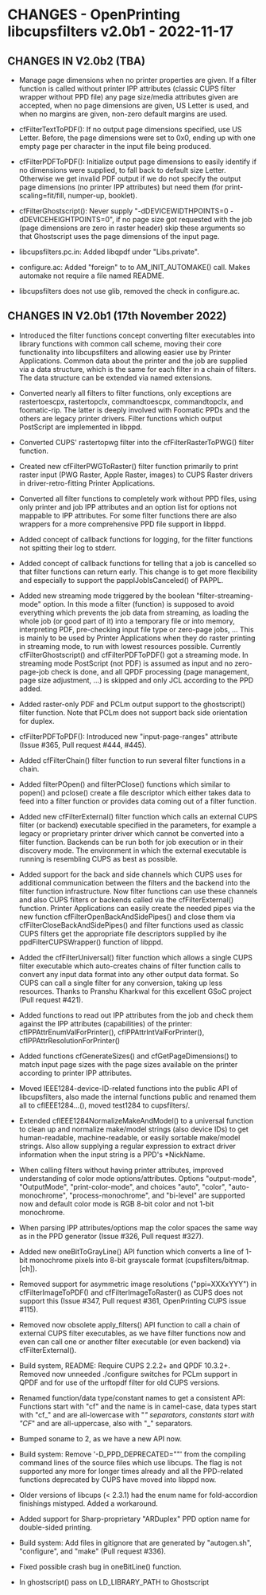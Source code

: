 # CHANGES - OpenPrinting libcupsfilters v2.0b1 - 2022-11-17

## CHANGES IN V2.0b2 (TBA)

- Manage page dimensions when no printer properties are given.
  If a filter function is called without printer IPP attributes
  (classic CUPS filter wrapper without PPD file) any page size/media
  attributes given are accepted, when no page dimensions are given, US
  Letter is used, and when no margins are given, non-zero default
  margins are used.

- cfFilterTextToPDF(): If no output page dimensions specified, use US
  Letter. Before, the page dimensions were set to 0x0, ending up with
  one empty page per character in the input file being produced.

- cfFilterPDFToPDF(): Initialize output page dimensions to easily
  identify if no dimensions were supplied, to fall back to default
  size Letter.  Otherwise we get invalid PDF output if we do not
  specify the output page dimensions (no printer IPP attributes) but
  need them (for print-scaling=fit/fill, numper-up, booklet).

- cfFilterGhostscript(): Never supply "-dDEVICEWIDTHPOINTS=0
  -dDEVICEHEIGHTPOINTS=0", if no page size got requested with the job
  (page dimensions are zero in raster header) skip these arguments so
  that Ghostscript uses the page dimensions of the input page.

- libcupsfilters.pc.in: Added libqpdf under "Libs.private".

- configure.ac: Added "foreign" to to AM_INIT_AUTOMAKE() call. Makes
  automake not require a file named README.

- libcupsfilters does not use glib, removed the check in configure.ac.

## CHANGES IN V2.0b1 (17th November 2022)

- Introduced the filter functions concept converting filter
  executables into library functions with common call scheme, moving
  their core functionality into libcupsfilters and allowing easier use
  by Printer Applications. Common data about the printer and the job
  are supplied via a data structure, which is the same for each filter
  in a chain of filters. The data structure can be extended via named
  extensions.

- Converted nearly all filters to filter functions, only exceptions
  are rastertoescpx, rastertopclx, commandtoescpx, commandtopclx, and
  foomatic-rip. The latter is deeply involved with Foomatic PPDs and
  the others are legacy printer drivers. Filter functions which
  output PostScript are implemented in libppd.

- Converted CUPS' rastertopwg filter into the cfFilterRasterToPWG()
  filter function.

- Created new cfFilterPWGToRaster() filter function primarily to print
  raster input (PWG Raster, Apple Raster, images) to CUPS Raster
  drivers in driver-retro-fitting Printer Applications.

- Converted all filter functions to completely work without PPD files,
  using only printer and job IPP attributes and an option list for
  options not mappable to IPP attributes. For some filter functions
  there are also wrappers for a more comprehensive PPD file support in
  libppd.

- Added concept of callback functions for logging, for the filter
  functions not spitting their log to stderr.

- Added concept of callback functions for telling that a job is
  cancelled so that filter functions can return early. This change is
  to get more flexibility and especially to support the
  papplJobIsCanceled() of PAPPL.

- Added new streaming mode triggered by the boolean
  "filter-streaming-mode" option. In this mode a filter (function) is
  supposed to avoid everything which prevents the job data from
  streaming, as loading the whole job (or good part of it) into a
  temporary file or into memory, interpreting PDF, pre-checking input
  file type or zero-page jobs, ... This is mainly to be used by
  Printer Applications when they do raster printing in streaming mode,
  to run with lowest resources possible. Currently
  cfFilterGhostscript() and cfFilterPDFToPDF() got a streaming
  mode. In streaming mode PostScript (not PDF) is assumed as input and
  no zero-page-job check is done, and all QPDF processing (page
  management, page size adjustment, ...) is skipped and only JCL
  according to the PPD added.

- Added raster-only PDF and PCLm output support to the ghostscript()
  filter function. Note that PCLm does not support back side
  orientation for duplex.

- cfFilterPDFToPDF(): Introduced new "input-page-ranges" attribute
  (Issue #365, Pull request #444, #445).

- Added cfFilterChain() filter function to run several filter
  functions in a chain.

- Added filterPOpen() and filterPClose() functions which similar to
  popen() and pclose() create a file descriptor which either takes
  data to feed into a filter function or provides data coming out of a
  filter function.

- Added new cfFilterExternal() filter function which calls an external
  CUPS filter (or backend) executable specified in the parameters, for
  example a legacy or proprietary printer driver which cannot be
  converted into a filter function. Backends can be run both for job
  execution or in their discovery mode. The environment in which the
  external executable is running is resembling CUPS as best as
  possible.

- Added support for the back and side channels which CUPS uses for
  additional communication between the filters and the backend into
  the filter function infrastructure. Now filter functions can use
  these channels and also CUPS filters or backends called via the
  cfFilterExternal() function. Printer Applications can easily create
  the needed pipes via the new function cfFilterOpenBackAndSidePipes()
  and close them via cfFilterCloseBackAndSidePipes() and filter
  functions used as classic CUPS filters get the appropriate file
  descriptors supplied by ihe ppdFilterCUPSWrapper() function of
  libppd.

- Added the cfFilterUniversal() filter function which allows a single
  CUPS filter executable which auto-creates chains of filter function
  calls to convert any input data format into any other output data
  format. So CUPS can call a single filter for any conversion, taking
  up less resources. Thanks to Pranshu Kharkwal for this excellent
  GSoC project (Pull request #421).

- Added functions to read out IPP attributes from the job and check
  them against the IPP attributes (capabilities) of the printer:
  cfIPPAttrEnumValForPrinter(), cfIPPAttrIntValForPrinter(),
  cfIPPAttrResolutionForPrinter()

- Added functions cfGenerateSizes() and cfGetPageDimensions() to match
  input page sizes with the page sizes available on the printer
  according to printer IPP attributes.

- Moved IEEE1284-device-ID-related functions into the public API of
  libcupsfilters, also made the internal functions public and renamed
  them all to cfIEEE1284...(), moved test1284 to cupsfilters/.

- Extended cfIEEE1284NormalizeMakeAndModel() to a universal function
  to clean up and normalize make/model strings (also device IDs) to
  get human-readable, machine-readable, or easily sortable make/model
  strings. Also allow supplying a regular expression to extract driver
  information when the input string is a PPD's *NickName.

- When calling filters without having printer attributes, improved
  understanding of color mode options/attributes. Options
  "output-mode", "OutputMode", "print-color-mode", and choices "auto",
  "color", "auto-monochrome", "process-monochrome", and "bi-level" are
  supported now and default color mode is RGB 8-bit color and not
  1-bit monochrome.

- When parsing IPP attributes/options map the color spaces the same
  way as in the PPD generator (Issue #326, Pull request #327).

- Added new oneBitToGrayLine() API function which converts a line of
  1-bit monochrome pixels into 8-bit grayscale format
  (cupsfilters/bitmap.[ch]).

- Removed support for asymmetric image resolutions ("ppi=XXXxYYY") in
  cfFilterImageToPDF() and cfFilterImageToRaster() as CUPS does not
  support this (Issue #347, Pull request #361, OpenPrinting CUPS issue
  #115).

- Removed now obsolete apply_filters() API function to call a chain of
  external CUPS filter executables, as we have filter functions now
  and even can call one or another filter executable (or even backend)
  via cfFilterExternal().

- Build system, README: Require CUPS 2.2.2+ and QPDF 10.3.2+.  Removed
  now unneeded ./configure switches for PCLm support in QPDF and for
  use of the urftopdf filter for old CUPS versions.

- Renamed function/data type/constant names to get a consistent API:
  Functions start with "cf" and the name is in camel-case, data types
  start with "cf_" and are all-lowercase with "_" separators,
  constants start with "CF_" and are all-uppercase, also with "_"
  separators.

- Bumped soname to 2, as we have a new API now.

- Build system: Remove '-D_PPD_DEPRECATED=""' from the compiling
  command lines of the source files which use libcups. The flag is not
  supported any more for longer times already and all the PPD-related
  functions deprecated by CUPS have moved into libppd now.

- Older versions of libcups (< 2.3.1) had the enum name for
  fold-accordion finishings mistyped.  Added a workaround.

- Added support for Sharp-proprietary "ARDuplex" PPD option name for
  double-sided printing.

- Build system: Add files in gitignore that are generated by
  "autogen.sh", "configure", and "make" (Pull request #336).

- Fixed possible crash bug in oneBitLine() function.

- In ghostscript() pass on LD_LIBRARY_PATH to Ghostscript
